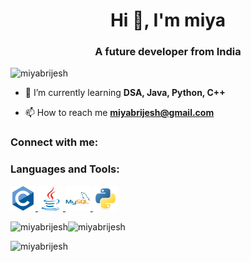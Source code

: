 <h1 align="center">Hi 👋, I'm miya</h1>
<h3 align="center">A future developer from India</h3>
<p align="left"> <img src="https://komarev.com/ghpvc/?username=miyabrijesh&label=Profile%20views&color=0e75b6&style=flat" alt="miyabrijesh" /> </p>

- 🌱 I’m currently learning **DSA, Java, Python, C++**

- 📫 How to reach me **miyabrijesh@gmail.com**

<h3 align="left">Connect with me:</h3>
<p align="left">
</p>

<h3 align="left">Languages and Tools:</h3>
<p align="left"> <a href="https://www.cprogramming.com/" target="_blank" rel="noreferrer"> <img src="https://raw.githubusercontent.com/devicons/devicon/master/icons/c/c-original.svg" alt="c" width="40" height="40"/> </a> <a href="https://www.java.com" target="_blank" rel="noreferrer"> <img src="https://raw.githubusercontent.com/devicons/devicon/master/icons/java/java-original.svg" alt="java" width="40" height="40"/> </a> <a href="https://www.mysql.com/" target="_blank" rel="noreferrer"> <img src="https://raw.githubusercontent.com/devicons/devicon/master/icons/mysql/mysql-original-wordmark.svg" alt="mysql" width="40" height="40"/> </a> <a href="https://www.python.org" target="_blank" rel="noreferrer"> <img src="https://raw.githubusercontent.com/devicons/devicon/master/icons/python/python-original.svg" alt="python" width="40" height="40"/> </a> </p>

<p><img align="left" src="https://github-readme-stats.vercel.app/api/top-langs?username=miyabrijesh&show_icons=true&locale=en&layout=compact" alt="miyabrijesh" /></p>

<p>&nbsp;<img align="left" src="https://github-readme-stats.vercel.app/api?username=miyabrijesh&show_icons=true&locale=en" alt="miyabrijesh" /></p>

<p><img align="left" src="https://github-readme-streak-stats.herokuapp.com/?user=miyabrijesh&" alt="miyabrijesh" /></p>
